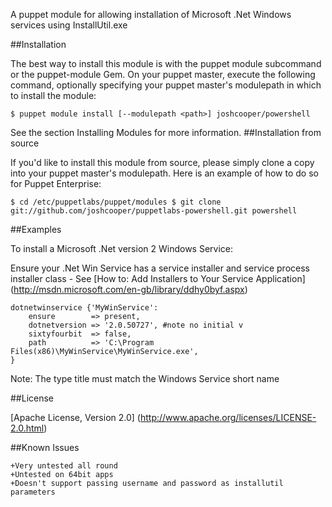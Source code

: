 A puppet module for allowing installation of Microsoft .Net Windows services using InstallUtil.exe

##Installation

The best way to install this module is with the puppet module subcommand or the puppet-module Gem. On your puppet master, execute the following command, optionally specifying your puppet master's modulepath in which to install the module:

    $ puppet module install [--modulepath <path>] joshcooper/powershell

See the section Installing Modules for more information.
##Installation from source

If you'd like to install this module from source, please simply clone a copy into your puppet master's modulepath. Here is an example of how to do so for Puppet Enterprise:

    $ cd /etc/puppetlabs/puppet/modules $ git clone
    git://github.com/joshcooper/puppetlabs-powershell.git powershell

##Examples

To install a Microsoft .Net version 2 Windows Service:

Ensure your .Net Win Service has a service installer and service process installer class -
See [How to: Add Installers to Your Service Application] (http://msdn.microsoft.com/en-gb/library/ddhy0byf.aspx)

    dotnetwinservice {'MyWinService':
        ensure        => present,
        dotnetversion => '2.0.50727', #note no initial v
        sixtyfourbit  => false,
        path          => 'C:\Program Files(x86)\MyWinService\MyWinService.exe',
    }

Note:  The type title must match the Windows Service short name

##License

[Apache License, Version 2.0] (http://www.apache.org/licenses/LICENSE-2.0.html)

##Known Issues

    +Very untested all round
    +Untested on 64bit apps
    +Doesn't support passing username and password as installutil parameters
    
